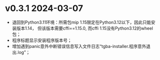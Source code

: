 # v0.3.1  2024-03-07

* 退回到Python3.11环境：所需包mip 1.15限定在Python3.12以下，因此只能安装版本1.14，
但该版本需要cffi==1.15.0, 而cffi 1.15没有Python3.12的wheel包；
* 程序标题显示安装程序版本号；
* 增加遇到panic意外中断错误信息写入文件日志“tgba-installer.程序意外退出.log”；

